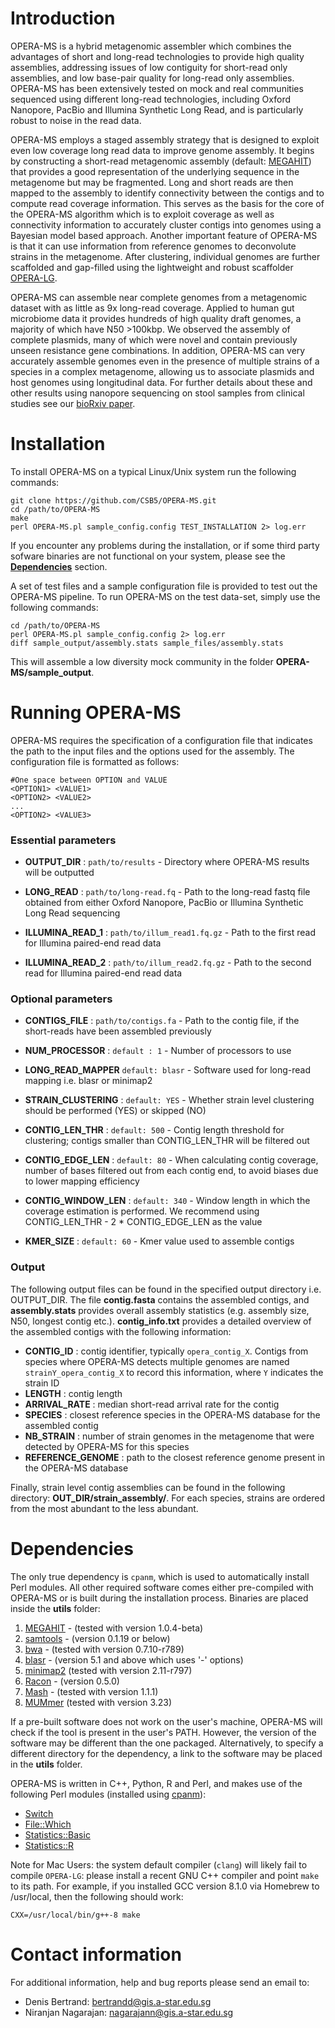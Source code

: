 # Introduction 
OPERA-MS is a hybrid metagenomic assembler which combines the advantages of short and long-read technologies to provide high quality assemblies, addressing issues of low contiguity for short-read only assemblies, and low base-pair quality for long-read only assemblies. OPERA-MS has been extensively tested on mock and real communities sequenced using different long-read technologies, including Oxford Nanopore, PacBio and Illumina Synthetic Long Read, and is particularly robust to noise in the read data.

OPERA-MS employs a staged assembly strategy that is designed to exploit even low coverage long read data to improve genome assembly. It begins by constructing a short-read metagenomic assembly (default: [MEGAHIT](https://github.com/voutcn/megahit)) that provides a good representation of the underlying sequence in the metagenome but may be fragmented. Long and short reads are then mapped to the assembly to identify connectivity between the contigs and to compute read coverage information. This serves as the basis for the core of the OPERA-MS algorithm which is to exploit coverage as well as connectivity information to accurately cluster contigs into genomes using a Bayesian model based approach. Another important feature of OPERA-MS is that it can use information from reference genomes to deconvolute strains in the metagenome. After clustering, individual genomes are further scaffolded and gap-filled using the lightweight and robust scaffolder [OPERA-LG](https://sourceforge.net/p/operasf/wiki/The%20OPERA%20wiki/).

OPERA-MS can assemble near complete genomes from a metagenomic dataset with as little as 9x long-read coverage. Applied to human gut microbiome data it provides hundreds of high quality draft genomes, a majority of which have  N50 >100kbp. We observed the assembly of complete plasmids, many of which were novel and contain previously unseen resistance gene combinations. In addition, OPERA-MS can very accurately assemble genomes even in the presence of multiple strains of a species in a complex metagenome, allowing us to associate plasmids and host genomes using longitudinal data. For further details about these and other results using nanopore sequencing on stool samples from clinical studies see our [bioRxiv paper](https://www.biorxiv.org/content/early/2018/10/30/456905). 

# Installation

To install OPERA-MS on a typical Linux/Unix system run the following commands:

~~~~
git clone https://github.com/CSB5/OPERA-MS.git
cd /path/to/OPERA-MS
make
perl OPERA-MS.pl sample_config.config TEST_INSTALLATION 2> log.err
~~~~
If you encounter any problems during the installation, or if some third party sofware binaries are not functional on your system, please see the [**Dependencies**](#dependencies) section. 

A set of test files and a sample configuration file is provided to test out the OPERA-MS pipeline. To run OPERA-MS on the test data-set, simply use the following commands: 
~~~~
cd /path/to/OPERA-MS
perl OPERA-MS.pl sample_config.config 2> log.err
diff sample_output/assembly.stats sample_files/assembly.stats
~~~~
This will assemble a low diversity mock community in the folder **OPERA-MS/sample_output**. 

# Running OPERA-MS

OPERA-MS requires the specification of a configuration file that indicates the path to the input files and the options used for the assembly.
The configuration file is formatted as follows:

~~~~
#One space between OPTION and VALUE
<OPTION1> <VALUE1> 
<OPTION2> <VALUE2>
...
<OPTION2> <VALUE3>
~~~~

### Essential parameters

- **OUTPUT_DIR** : `path/to/results` - Directory where OPERA-MS results will be outputted

- **LONG_READ** : `path/to/long-read.fq` - Path to the long-read fastq file obtained from either Oxford Nanopore, PacBio or Illumina Synthetic Long Read sequencing

- **ILLUMINA_READ_1** : `path/to/illum_read1.fq.gz` - Path to the first read for Illumina paired-end read data

- **ILLUMINA_READ_2** : `path/to/illum_read2.fq.gz` - Path to the second read for Illumina paired-end read data

### Optional parameters 

- **CONTIGS_FILE** : `path/to/contigs.fa` - Path to the contig file, if the short-reads have been assembled previously

- **NUM_PROCESSOR** : `default : 1` - Number of processors to use

- **LONG_READ_MAPPER** `default: blasr` - Software used for long-read mapping i.e. blasr or minimap2

- **STRAIN_CLUSTERING** : `default: YES` - Whether strain level clustering should be performed (YES) or skipped (NO)

- **CONTIG_LEN_THR** : `default: 500` - Contig length threshold for clustering; contigs smaller than CONTIG_LEN_THR will be filtered out

- **CONTIG_EDGE_LEN** : `default: 80` - When calculating contig coverage, number of bases filtered out from each contig end, to avoid biases due to lower mapping efficiency

- **CONTIG_WINDOW_LEN** : `default: 340` - Window length in which the coverage estimation is performed. We recommend using CONTIG_LEN_THR - 2 * CONTIG_EDGE_LEN as the value

- **KMER_SIZE** : `default: 60` - Kmer value used to assemble contigs


### Output

The following output files can be found in the specified output directory i.e. OUTPUT_DIR.
The file **contig.fasta** contains the assembled contigs, and **assembly.stats** provides overall assembly statistics (e.g. assembly size, N50, longest contig etc.).
**contig_info.txt** provides a detailed overview of the assembled contigs with the following information:
- **CONTIG_ID** : contig identifier, typically `opera_contig_X`. Contigs from species where OPERA-MS detects multiple genomes are named `strainY_opera_contig_X` to record this information, where `Y` indicates the strain ID
- **LENGTH** : contig length
- **ARRIVAL_RATE** : median short-read arrival rate for the contig
- **SPECIES** : closest reference species in the OPERA-MS database for the assembled contig
- **NB_STRAIN** : number of strain genomes in the metagenome that were detected by OPERA-MS for this species
- **REFERENCE_GENOME** : path to the closest reference genome present in the OPERA-MS database

Finally, strain level contig assemblies can be found in the following directory: **OUT_DIR/strain_assembly/**. For each species, strains are ordered from the most abundant to the less abundant.

# Dependencies

The only true dependency is `cpanm`, which is used to automatically install Perl modules. All other required software comes either pre-compiled with OPERA-MS or is built during the installation process. Binaries are placed inside the __utils__
folder:

1) [MEGAHIT](https://github.com/voutcn/megahit) - (tested with version 1.0.4-beta)
2) [samtools](https://github.com/samtools/samtools) - (version 0.1.19 or below)
3) [bwa](https://github.com/lh3/bwa) - (tested with version 0.7.10-r789)
4) [blasr](https://github.com/PacificBiosciences/blasr) - (version 5.1 and above which uses '-' options)
5) [minimap2]( https://github.com/lh3/minimap2) (tested with version 2.11-r797)
6) [Racon](https://github.com/isovic/racon) - (version 0.5.0)
7) [Mash](https://github.com/marbl/Mash) - (tested with version 1.1.1)
8) [MUMmer](http://mummer.sourceforge.net/) (tested with version 3.23)


If a pre-built software does not work on the user's machine, OPERA-MS will check if the tool is present in the user's PATH. However, the version of the software may be different than the one packaged. Alternatively, to specify a different directory for the dependency, a link to the software may be placed in the **utils** folder.

OPERA-MS is written in C++, Python, R and Perl, and makes use of the following Perl modules (installed using [cpanm](https://metacpan.org/pod/distribution/App-cpanminus/bin/cpanm)):

- [Switch](http://search.cpan.org/~chorny/Switch-2.17/Switch.pm)
- [File::Which](https://metacpan.org/pod/File::Which)
- [Statistics::Basic](http://search.cpan.org/~jettero/Statistics-Basic-1.6611/lib/Statistics/Basic.pod)
- [Statistics::R](https://metacpan.org/pod/Statistics::R)

Note for Mac Users: the system default compiler (`clang`) will likely fail to compile `OPERA-LG`:
please install a recent GNU C++ compiler and point `make` to its path. For example, if you installed
GCC version 8.1.0 via Homebrew to /usr/local, then the following should work:


```
CXX=/usr/local/bin/g++-8 make

```


# Contact information
For additional information, help and bug reports please send an email to: 

- Denis Bertrand: <bertrandd@gis.a-star.edu.sg>
- Niranjan Nagarajan: <nagarajann@gis.a-star.edu.sg>
